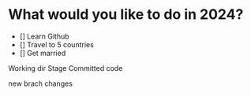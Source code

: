 # What would you like to do in 2024?

- [] Learn Github
- [] Travel to 5 countries
- [] Get married

Working dir
Stage
Committed code
  
new brach changes  